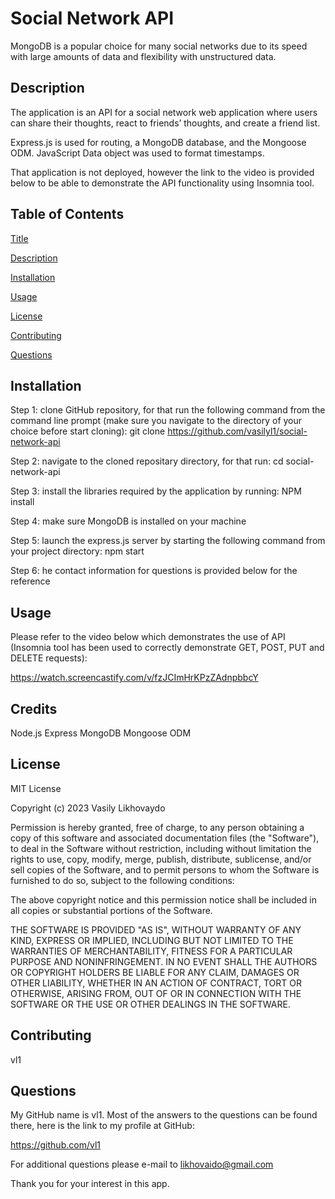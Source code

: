 # Social Network API

MongoDB is a popular choice for many social networks due to its speed with large amounts of data and flexibility with unstructured data. 


## Description

The application is an API for a social network web application where users can share their thoughts, react to friends’ thoughts, and create a friend list.

Express.js is used for routing, a MongoDB database, and the Mongoose ODM. JavaScript Data object was used to format timestamps.

That application is not deployed, however the link to the video is provided below to be able to demonstrate the API functionality using Insomnia tool.

## Table of Contents

  [Title](#title)

  [Description](#description)

  [Installation](#installation)

  [Usage](#usage)

  [License](#license)

  [Contributing](#contributing)

  [Questions](#questions)

## Installation

Step 1: clone GitHub repository, for that run the following command from the command line prompt (make sure you navigate to the directory of your choice before start cloning): git clone https://github.com/vasilyl1/social-network-api

Step 2: navigate to the cloned repositary directory, for that run: cd social-network-api

Step 3: install the libraries required by the application by running: NPM install

Step 4: make sure MongoDB is installed on your machine

Step 5: launch the express.js server by starting the following command from your project directory: npm start

Step 6: he contact information for questions is provided below for the reference

## Usage

Please refer to the video below which demonstrates the use of API (Insomnia tool has been used to correctly demonstrate GET, POST, PUT and DELETE requests):

https://watch.screencastify.com/v/fzJCImHrKPzZAdnpbbcY


## Credits

Node.js
Express
MongoDB
Mongoose ODM

## License

MIT License

Copyright (c) 2023 Vasily Likhovaydo

Permission is hereby granted, free of charge, to any person obtaining a copy of this software and associated documentation files (the "Software"), to deal in the Software without restriction, including without limitation the rights to use, copy, modify, merge, publish, distribute, sublicense, and/or sell copies of the Software, and to permit persons to whom the Software is furnished to do so, subject to the following conditions:

The above copyright notice and this permission notice shall be included in all copies or substantial portions of the Software.

THE SOFTWARE IS PROVIDED "AS IS", WITHOUT WARRANTY OF ANY KIND, EXPRESS OR IMPLIED, INCLUDING BUT NOT LIMITED TO THE WARRANTIES OF MERCHANTABILITY, FITNESS FOR A PARTICULAR PURPOSE AND NONINFRINGEMENT. IN NO EVENT SHALL THE AUTHORS OR COPYRIGHT HOLDERS BE LIABLE FOR ANY CLAIM, DAMAGES OR OTHER LIABILITY, WHETHER IN AN ACTION OF CONTRACT, TORT OR OTHERWISE, ARISING FROM, OUT OF OR IN CONNECTION WITH THE SOFTWARE OR THE USE OR OTHER DEALINGS IN THE SOFTWARE.

## Contributing

vl1
  
## Questions

My GitHub name is vl1. Most of the answers to the questions can be found there, here is the link to my profile at GitHub:

https://github.com/vl1

For additional questions please e-mail to likhovaido@gmail.com

Thank you for your interest in this app.
